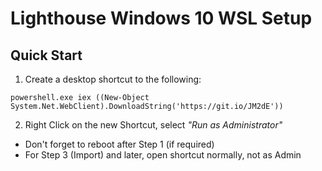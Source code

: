 # Lighthouse Windows 10 WSL Setup

## Quick Start

1. Create a desktop shortcut to the following:
```
powershell.exe iex ((New-Object System.Net.WebClient).DownloadString('https://git.io/JM2dE'))
```
2. Right Click on the new Shortcut, select *"Run as Administrator"*

- Don't forget to reboot after Step 1 (if required)
- For Step 3 (Import) and later, open shortcut normally, not as Admin

